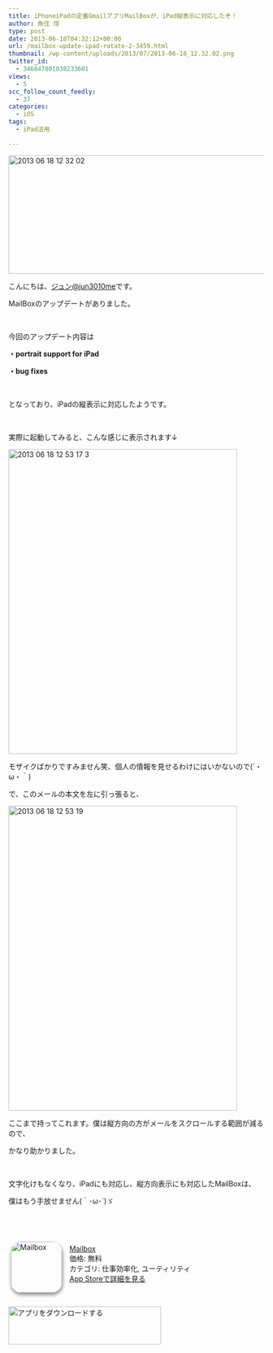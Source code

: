```yaml
---
title: iPhoneiPadの定番GmailアプリMailBoxが、iPad縦表示に対応したぞ！
author: 魚住 惇
type: post
date: 2013-06-18T04:32:12+00:00
url: /mailbox-update-ipad-rotate-2-3459.html
thumbnail: /wp-content/uploads/2013/07/2013-06-18_12.32.02.png
twitter_id:
  - 346847801038233601
views:
  - 5
scc_follow_count_feedly:
  - 37
categories:
  - iOS
tags:
  - iPad活用

---
```

<img decoding="async" loading="lazy" title="2013-06-18_12.32.02.png" src="/wp-content/uploads/2013/06/2013-06-18_12.32.02.png" alt="2013 06 18 12 32 02" width="600" height="233" border="0" />

<!--more-->

こんにちは、[ジュン@jun3010me][1]です。

MailBoxのアップデートがありました。

 

今回のアップデート内容は

**・portrait support for iPad**

**・bug fixes**

 

となっており、iPadの縦表示に対応したようです。

 

実際に起動してみると、こんな感じに表示されます↓

<img decoding="async" loading="lazy" title="2013-06-18_12.53.17-3.png" src="/wp-content/uploads/2013/06/2013-06-18_12.53.17-3.png" alt="2013 06 18 12 53 17 3" width="450" height="600" border="0" /> 

モザイクばかりですみません笑、個人の情報を見せるわけにはいかないので(´・ω・｀)

で、このメールの本文を左に引っ張ると、

<img decoding="async" loading="lazy" title="2013-06-18_12.53.19.png" src="/wp-content/uploads/2013/06/2013-06-18_12.53.19.png" alt="2013 06 18 12 53 19" width="450" height="600" border="0" /> 

ここまで持ってこれます。僕は縦方向の方がメールをスクロールする範囲が減るので、

かなり助かりました。

 

文字化けもなくなり、iPadにも対応し、縦方向表示にも対応したMailBoxは、

僕はもう手放せません(｀･ω･´)ゞ

 

 

<div class="appHtmlFrame">
  <span class="appIcon"><a href="http://click.linksynergy.com/fs-bin/stat?id=X4b77EM*hqg&offerid=94348&type=3&subid=0&tmpid=2192&RD_PARM1=https%253A%252F%252Fitunes.apple.com%252Fjp%252Fapp%252Fmailbox%252Fid576502633%253Fmt%253D8%2526uo%253D4%2526partnerId%253D30" rel="nofollow" target="_blank"><img decoding="async" loading="lazy" class="appIconImg" style="border-radius: 20px 20px 20px 20px; -moz-border-radius: 20px 20px 20px 20px; -webkit-border-radius: 20px 20px 20px 20px; box-shadow: 1px 4px 6px 1px #999999; -moz-box-shadow: 1px 4px 6px 1px #999999; -webkit-box-shadow: 1px 4px 6px 1px #999999; margin: -5px 15px 1px 5px; float: left;" src="http://a1098.phobos.apple.com/us/r1000/062/Purple2/v4/3b/45/58/3b455835-594e-fc98-e5e9-e75a0263bf48/mzl.vafmejzx.100x100-75.png" alt="Mailbox" width="100" height="100" /></a></span><span class="appTitle"><a href="http://click.linksynergy.com/fs-bin/stat?id=X4b77EM*hqg&offerid=94348&type=3&subid=0&tmpid=2192&RD_PARM1=https%253A%252F%252Fitunes.apple.com%252Fjp%252Fapp%252Fmailbox%252Fid576502633%253Fmt%253D8%2526uo%253D4%2526partnerId%253D30" rel="nofollow" target="_blank"> Mailbox</a></span><br /><span class="appPrice">価格: 無料</span><br /><span class="appCat">カテゴリ: 仕事効率化, ユーティリティ</span><br /><span class="appLink"><a href="http://click.linksynergy.com/fs-bin/stat?id=X4b77EM*hqg&offerid=94348&type=3&subid=0&tmpid=2192&RD_PARM1=https%253A%252F%252Fitunes.apple.com%252Fjp%252Fapp%252Fmailbox%252Fid576502633%253Fmt%253D8%2526uo%253D4%2526partnerId%253D30" rel="nofollow" target="_blank">App Storeで詳細を見る</a></span></p> 
  
  <div class="appDownloadButton">
    <p>
       
    </p>
    <p>
      <a href="http://click.linksynergy.com/fs-bin/stat?id=X4b77EM*hqg&offerid=94348&type=3&subid=0&tmpid=2192&RD_PARM1=https%253A%252F%252Fitunes.apple.com%252Fjp%252Fapp%252Fmailbox%252Fid576502633%253Fmt%253D8%2526uo%253D4%2526partnerId%253D30" rel="nofollow" target="_blank"><img decoding="async" loading="lazy" src="http://uozumi.ddo.jp/images/appcheck.gif" alt="アプリをダウンロードする" width="300" height="75" /></a></div> </div>

 [1]: https://twitter.com/jun3010me